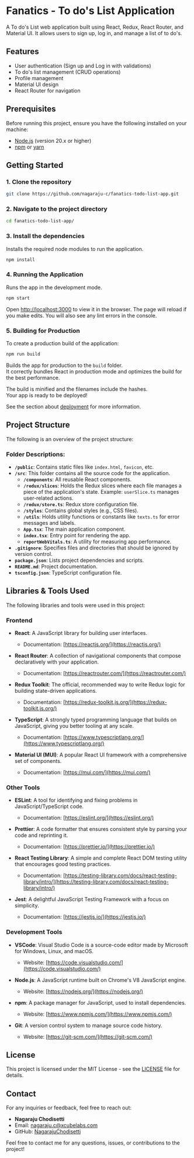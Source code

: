 # Fanatics - To do's List Application

A To do's List web application built using React, Redux, React Router, and Material UI. It allows users to sign up, log in, and manage a list of to do's.

## Features

- User authentication (Sign up and Log in with validations)
- To do's list management (CRUD operations)
- Profile management
- Material UI design
- React Router for navigation

## Prerequisites

Before running this project, ensure you have the following installed on your machine:

- [Node.js](https://nodejs.org/) (version 20.x or higher)
- [npm](https://www.npmjs.com/) or [yarn](https://yarnpkg.com/)

## Getting Started

### 1. Clone the repository

```bash
git clone https://github.com/nagaraju-c/fanatics-todo-list-app.git
```

### 2. Navigate to the project directory

```bash
cd fanatics-todo-list-app/
```

### 3. Install the dependencies
Installs the required node modules to run the application.


```bash
npm install
```

### 4. Running the Application

Runs the app in the development mode.

```bash
npm start
```

Open [http://localhost:3000](http://localhost:3000) to view it in the browser.
The page will reload if you make edits.
You will also see any lint errors in the console.

<!-- ### `npm test`

Launches the test runner in the interactive watch mode.\
See the section about [running tests](https://facebook.github.io/create-react-app/docs/running-tests) for more information. -->


### 5. Building for Production

To create a production build of the application:

```bash
npm run build
```

Builds the app for production to the `build` folder.\
It correctly bundles React in production mode and optimizes the build for the best performance.

The build is minified and the filenames include the hashes.\
Your app is ready to be deployed!

See the section about [deployment](https://facebook.github.io/create-react-app/docs/deployment) for more information.



## Project Structure

The following is an overview of the project structure:

### Folder Descriptions:

- **`/public`**: Contains static files like `index.html`, `favicon`, etc.
- **`/src`**: This folder contains all the source code for the application.
  - **`/components`**: All reusable React components.
  - **`/redux/slices`**: Holds the Redux slices where each file manages a piece of the application's state. Example: `userSlice.ts` manages user-related actions.
  - **`/redux/store.ts`**: Redux store configuration file.
  - **`/styles`**: Contains global styles (e.g., CSS files).
  - **`/utils`**: Holds utility functions or constants like `texts.ts` for error messages and labels.
  - **`App.tsx`**: The main application component.
  - **`index.tsx`**: Entry point for rendering the app.
  - **`reportWebVitals.ts`**: A utility for measuring app performance.
- **`.gitignore`**: Specifies files and directories that should be ignored by version control.
- **`package.json`**: Lists project dependencies and scripts.
- **`README.md`**: Project documentation.
- **`tsconfig.json`**: TypeScript configuration file.


## Libraries & Tools Used

The following libraries and tools were used in this project:

### Frontend

- **React**: A JavaScript library for building user interfaces.
  - Documentation: [https://reactjs.org/](https://reactjs.org/)
  
- **React Router**: A collection of navigational components that compose declaratively with your application.
  - Documentation: [https://reactrouter.com/](https://reactrouter.com/)

- **Redux Toolkit**: The official, recommended way to write Redux logic for building state-driven applications.
  - Documentation: [https://redux-toolkit.js.org/](https://redux-toolkit.js.org/)

- **TypeScript**: A strongly typed programming language that builds on JavaScript, giving you better tooling at any scale.
  - Documentation: [https://www.typescriptlang.org/](https://www.typescriptlang.org/)

- **Material UI (MUI)**: A popular React UI framework with a comprehensive set of components.
  - Documentation: [https://mui.com/](https://mui.com/)

### Other Tools

- **ESLint**: A tool for identifying and fixing problems in JavaScript/TypeScript code.
  - Documentation: [https://eslint.org/](https://eslint.org/)

- **Prettier**: A code formatter that ensures consistent style by parsing your code and reprinting it.
  - Documentation: [https://prettier.io/](https://prettier.io/)

- **React Testing Library**: A simple and complete React DOM testing utility that encourages good testing practices.
  - Documentation: [https://testing-library.com/docs/react-testing-library/intro/](https://testing-library.com/docs/react-testing-library/intro/)

- **Jest**: A delightful JavaScript Testing Framework with a focus on simplicity.
  - Documentation: [https://jestjs.io/](https://jestjs.io/)

### Development Tools

- **VSCode**: Visual Studio Code is a source-code editor made by Microsoft for Windows, Linux, and macOS.
  - Website: [https://code.visualstudio.com/](https://code.visualstudio.com/)

- **Node.js**: A JavaScript runtime built on Chrome's V8 JavaScript engine.
  - Website: [https://nodejs.org/](https://nodejs.org/)

- **npm**: A package manager for JavaScript, used to install dependencies.
  - Website: [https://www.npmjs.com/](https://www.npmjs.com/)

- **Git**: A version control system to manage source code history.
  - Website: [https://git-scm.com/](https://git-scm.com/)


## License

This project is licensed under the MIT License - see the [LICENSE](LICENSE) file for details.

## Contact

For any inquiries or feedback, feel free to reach out:

- **Nagaraju Chodisetti**
- Email: [nagaraju.c@xcubelabs.com](mailto:nagaraju@example.com)
- GitHub: [NagarajuChodisetti](https://github.com/nagaraju-c)

Feel free to contact me for any questions, issues, or contributions to the project!
